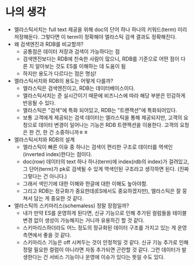# 나의 생각
+ 엘라스틱서치는 full text 제공을 위해 doc의 단어 하나 하나의 키워드(term) 미리 저장해둔다. 그렇다면 이 term이 정확해야 엘라스틱 검색 결과도 정확해진다. 
+ 왜 검색엔진과 RDB를 비교할까?
  - 공통점은 데이터 저장과 검색이 가능하다는 점
  - 검색엔진보다는 RDB에 친숙한 사람이 많으니, RDB를 기준으로 어떤 점이 다른 지 알아보는 것도 ES를 이해하는 데 도움이 됨
  - 하지만 용도가 다르다는 점은 명심!
+ 엘라스틱서치와 RDB의 용도는 어떻게 다를까?
  - 엘라스틱은 검색엔진이고, RDB는 데이터베이스이다.
  - 엘라스틱서치는 준 실시간이기 때문에 비즈니스에 따라 해당 부분은 민감하게 반응될 수 있다.
  - 엘라스틱은 "검색"에 특화 되어있고, RDB는 "트랜잭션"에 특화되어있다.
  - 보통 고객에게 제공되는 검색 데이터는 엘라스틱을 통해 제공되지만, 고객의 요청으로 데이터 변경이 일어나는 기능은 RDB 트랜잭션을 이용한다. 고객의 요청은 한 건, 한 건 소중하니까ㅎㅎ
+ 엘라스틱서치와 RDB의 설계
  - 엘라스틱이 빠른 이유 중 하나는 검색이 편리한 구조로 데이터를 역색인(inverted index)한다는 점이다.
  - doc(row) 데이터의 text 하나 하나(term)에 index(rdb의 index)가 걸려있고, 그 단어(term)가 pk로 검색될 수 있게 역색인된 구조라고 생각하면 된다. (진짜 그렇다는 건 아니다.)
  - 그래서 색인기에 대한 이해와 한글에 대한 이해도 높아야함.
  - 그리고 RDB는 정규화가 중요한데(ES에서도 중요하겠지만), 엘라스틱은 잘 뭉쳐서 담는 게 중요한 것 같다.
+ 엘라스틱의 스키마리스(schemaless) 정말 장점일까?
  - 내가 만약 ES를 운영하게 된다면, 신규 기능으로 인해 추가된 컬럼들을 테이블 변경 없이 생성이 가능해지는 거니까 유용하긴 할 것 같다.
  - 스키마리스하더라도 어느 정도의 정규화된 데이터 구조를 가지고 있는 게 운영 측면에서 좋을 것 같다.
  - 스키마리스 기능은 off 시켜두는 것이 안정적일 것 같다. 신규 기능 추가로 인해 정말 필요한 컬럼이 아니라면 자동 추가되면 곤란할 것 같다. 그런 데이터가 발생한다는 건 서비스 기능이나 운영에 이슈가 있다는 뜻일 수도 있다.